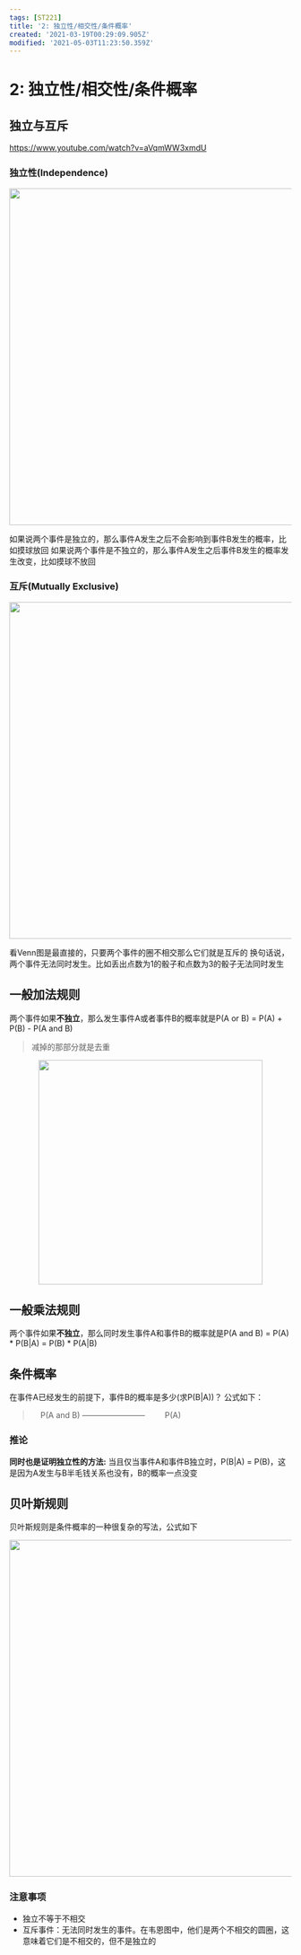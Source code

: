 ```yaml
---
tags: [ST221]
title: '2: 独立性/相交性/条件概率'
created: '2021-03-19T00:29:09.905Z'
modified: '2021-05-03T11:23:50.359Z'
---
```


# 2: 独立性/相交性/条件概率
## 独立与互斥
https://www.youtube.com/watch?v=aVqmWW3xmdU
### 独立性(Independence)
<p align="center">
<img src="@attachment/ST221-3.png" width="600">
</p>

如果说两个事件是独立的，那么事件A发生之后不会影响到事件B发生的概率，比如摸球放回
如果说两个事件是不独立的，那么事件A发生之后事件B发生的概率发生改变，比如摸球不放回

### 互斥(Mutually Exclusive)
<p align="center">
<img src="@attachment/ST221-2.png" width="600">
</p>

看Venn图是最直接的，只要两个事件的圈不相交那么它们就是互斥的
换句话说，两个事件无法同时发生。比如丢出点数为1的骰子和点数为3的骰子无法同时发生
## 一般加法规则
两个事件如果**不独立**，那么发生事件A或者事件B的概率就是P(A or B) = P(A) + P(B) - P(A and B)
> 减掉的那部分就是去重
<p align="center">
<img src="@attachment/ST221-1.png" width="400">
</p>

## 一般乘法规则
两个事件如果**不独立**，那么同时发生事件A和事件B的概率就是P(A and B) = P(A) \* P(B|A) = P(B) \* P(A|B)

## 条件概率
在事件A已经发生的前提下，事件B的概率是多少(求P(B|A))？
公式如下：
> &nbsp;&nbsp;&nbsp;&nbsp;P(A and B)
————————
&nbsp;&nbsp;&nbsp;&nbsp;&nbsp;&nbsp;&nbsp;&nbsp;P(A)

### 推论
**同时也是证明独立性的方法:**
当且仅当事件A和事件B独立时，P(B|A) = P(B)，这是因为A发生与B半毛钱关系也没有，B的概率一点没变

## 贝叶斯规则
贝叶斯规则是条件概率的一种很复杂的写法，公式如下
<p align="center">
<img src="@attachment/ST221-4.png" width="600">
</p>

### 注意事项
- 独立不等于不相交
- 互斥事件：无法同时发生的事件。在韦恩图中，他们是两个不相交的圆圈，这意味着它们是不相交的，但不是独立的
